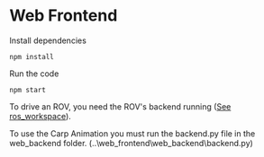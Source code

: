 # Web Frontend

Install dependencies
```
npm install
```
Run the code
```
npm start
```

To drive an ROV, you need the ROV's backend running ([See ros_workspace](../ros_workspace/)).

To use the Carp Animation you must run the backend.py file in the web_backend folder. (..\web_frontend\web_backend\backend.py)